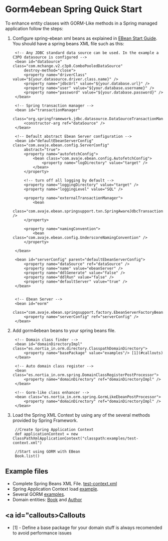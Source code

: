 Gorm4ebean Spring Quick Start
=============================

To enhance entity classes with GORM-Like methods in a Spring managed application 
follow the steps:

1. Configure spring-ebean xml beans as explained in [EBean Start Guide](http://www.avaje.org/ebean/getstarted_spring.html).
	You should have a spring beans XML file such as this:

		<!-- Any JDBC standard data source can be used. In the example a C3PO datasource is configured -->
		<bean id="dataSource" class="com.mchange.v2.c3p0.ComboPooledDataSource"
			destroy-method="close">
			<property name="driverClass" value="${your.datasource.driver.class.name}" />
			<property name="jdbcUrl" value="${your.database.url}" />
			<property name="user" value="${your.database.username}" />
			<property name="password" value="${your.database.password}" />
		</bean>
	
		<!-- Spring transaction manager -->
		<bean id="transactionManager"
			class="org.springframework.jdbc.datasource.DataSourceTransactionManager">
			<constructor-arg ref="dataSource" />
		</bean>
	
		<!-- Default abstract Ebean Server configuration -->
		<bean id="defaultEbeanServerConfig" class="com.avaje.ebean.config.ServerConfig"
			abstract="true">
			<property name="autofetchConfig">
				<bean class="com.avaje.ebean.config.AutofetchConfig">
					<property name="logDirectory" value="target" />
				</bean>
			</property>
	
			<!-- turn off all logging by default -->
			<property name="loggingDirectory" value="target" />
			<property name="loggingLevel" value="SQL" />
	
			<property name="externalTransactionManager">
				<bean
					class="com.avaje.ebean.springsupport.txn.SpringAwareJdbcTransactionManager" />
			</property>
	
			<property name="namingConvention">
				<bean class="com.avaje.ebean.config.UnderscoreNamingConvention" />
			</property>
	
		</bean>
	
		<bean id="serverConfig" parent="defaultEbeanServerConfig">
			<property name="dataSource" ref="dataSource" />
			<property name="name" value="ebeanServer" />
			<property name="ddlGenerate" value="false" />
			<property name="ddlRun" value="false" />
			<property name="defaultServer" value="true" />
		</bean>
	
	
		<!-- Ebean Server -->
		<bean id="eorm"
			class="com.avaje.ebean.springsupport.factory.EbeanServerFactoryBean">
			<property name="serverConfig" ref="serverConfig" />
		</bean>   
	
2. Add gorm4ebean beans to your spring beans file.

		<!-- Domain class finder -->
		<bean id="domainDirectoryImpl" class="es.nortia_in.orm.directory.ClasspathDomainDirectory">
			<property name="basePackage" value="examples"/> [1](#callouts)
		</bean>
	
		<!-- Auto domain class register -->
		<bean class="es.nortia_in.orm.spring.DomainClassRegisterPostProcessor">
			<property name="domainDirectory" ref="domainDirectoryImpl" />
		</bean>
	
		<!-- Gorm-like class enhancer -->
		<bean class="es.nortia_in.orm.spring.GormLikeEbeanPostProcessor">
			<property name="domainDirectory" ref="domainDirectoryImpl" />
		</bean>

3. Load the Spring XML Context by using any of the several methods provided by Spring Framework.

		//Create Spring Application Context
		def applicationContext = new ClassPathXmlApplicationContext("classpath:examples/test-context.xml")
		
		//Start using GORM with EBean
		Book.list()
		
Example files
-------------

* Complete Spring Beans XML File. [test-context.xml](src/test/resources/examples/test-context.xml)
* Spring Application Context load [example](src/test/java/examples/ProgramaticallyLoadTest.groovy).
* Several GORM [examples](src/test/java/examples/ExamplesTest.groovy).
* Domain entities: [Book](src/test/java/examples/Book.groovy) and [Author](src/test/java/examples/Book.groovy) 

 <a id="callouts>Callouts</a>
 ----------------------------
 * [1] - Define a base package for your domain stuff is always recomended to avoid performance issues 
 
